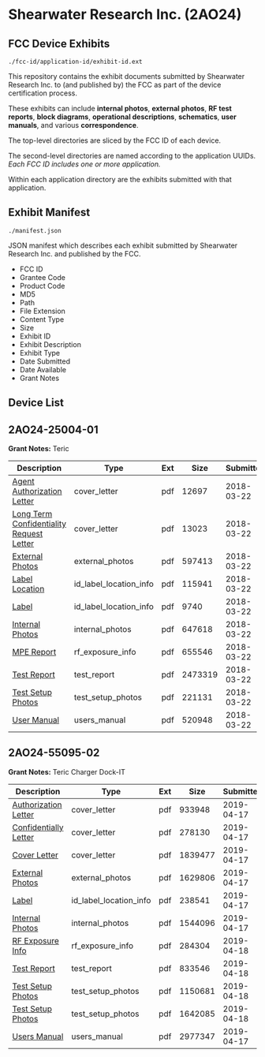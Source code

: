 # Shearwater Research Inc. (2AO24)
## FCC Device Exhibits

```
./fcc-id/application-id/exhibit-id.ext
```

This repository contains the exhibit documents submitted by Shearwater Research Inc. to (and published by) the FCC as part of the device certification process.

These exhibits can include **internal photos**, **external photos**, **RF test reports**, **block diagrams**, **operational descriptions**, **schematics**, **user manuals**, and various **correspondence**.

The top-level directories are sliced by the FCC ID of each device.

The second-level directories are named according to the application UUIDs. *Each FCC ID includes one or more application.*

Within each application directory are the exhibits submitted with that application. 

## Exhibit Manifest

```
./manifest.json
```

JSON manifest which describes each exhibit submitted by Shearwater Research Inc. and published by the FCC.

- FCC ID
- Grantee Code
- Product Code
- MD5
- Path
- File Extension
- Content Type
- Size
- Exhibit ID
- Exhibit Description
- Exhibit Type
- Date Submitted
- Date Available
- Grant Notes

## Device List
## 2AO24-25004-01
**Grant Notes:** Teric

| Description | Type | Ext | Size | Submitted | Available |
| ----------- | ---- | --- | ---- | --------- | --------- |
| [Agent Authorization Letter](2AO24-25004-01/61bccd130c9a8745aca043114320b929/3791515.pdf) | cover_letter | pdf | 12697 | 2018-03-22 | 2018-03-22 |
| [Long Term Confidentiality Request Letter](2AO24-25004-01/61bccd130c9a8745aca043114320b929/3791516.pdf) | cover_letter | pdf | 13023 | 2018-03-22 | 2018-03-22 |
| [External Photos](2AO24-25004-01/61bccd130c9a8745aca043114320b929/3791519.pdf) | external_photos | pdf | 597413 | 2018-03-22 | 2018-03-22 |
| [Label Location](2AO24-25004-01/61bccd130c9a8745aca043114320b929/3791522.pdf) | id_label_location_info | pdf | 115941 | 2018-03-22 | 2018-03-22 |
| [Label](2AO24-25004-01/61bccd130c9a8745aca043114320b929/3791523.pdf) | id_label_location_info | pdf | 9740 | 2018-03-22 | 2018-03-22 |
| [Internal Photos](2AO24-25004-01/61bccd130c9a8745aca043114320b929/3791527.pdf) | internal_photos | pdf | 647618 | 2018-03-22 | 2018-03-22 |
| [MPE Report](2AO24-25004-01/61bccd130c9a8745aca043114320b929/3791520.pdf) | rf_exposure_info | pdf | 655546 | 2018-03-22 | 2018-03-22 |
| [Test Report](2AO24-25004-01/61bccd130c9a8745aca043114320b929/3791521.pdf) | test_report | pdf | 2473319 | 2018-03-22 | 2018-03-22 |
| [Test Setup Photos](2AO24-25004-01/61bccd130c9a8745aca043114320b929/3791525.pdf) | test_setup_photos | pdf | 221131 | 2018-03-22 | 2018-03-22 |
| [User Manual](2AO24-25004-01/61bccd130c9a8745aca043114320b929/3791526.pdf) | users_manual | pdf | 520948 | 2018-03-22 | 2018-03-22 |
## 2AO24-55095-02
**Grant Notes:** Teric Charger Dock-IT

| Description | Type | Ext | Size | Submitted | Available |
| ----------- | ---- | --- | ---- | --------- | --------- |
| [Authorization Letter](2AO24-55095-02/22eacd05fc2c13240806f56e0ee4f280/4243626.pdf) | cover_letter | pdf | 933948 | 2019-04-17 | 2019-04-18 |
| [Confidentially Letter](2AO24-55095-02/22eacd05fc2c13240806f56e0ee4f280/4243627.pdf) | cover_letter | pdf | 278130 | 2019-04-17 | 2019-04-18 |
| [Cover Letter](2AO24-55095-02/22eacd05fc2c13240806f56e0ee4f280/4243628.pdf) | cover_letter | pdf | 1839477 | 2019-04-17 | 2019-04-18 |
| [External Photos](2AO24-55095-02/22eacd05fc2c13240806f56e0ee4f280/4243634.pdf) | external_photos | pdf | 1629806 | 2019-04-17 | 2019-04-18 |
| [Label](2AO24-55095-02/22eacd05fc2c13240806f56e0ee4f280/4243629.pdf) | id_label_location_info | pdf | 238541 | 2019-04-17 | 2019-04-18 |
| [Internal Photos](2AO24-55095-02/22eacd05fc2c13240806f56e0ee4f280/4243635.pdf) | internal_photos | pdf | 1544096 | 2019-04-17 | 2019-04-18 |
| [RF Exposure Info](2AO24-55095-02/22eacd05fc2c13240806f56e0ee4f280/4243639.pdf) | rf_exposure_info | pdf | 284304 | 2019-04-18 | 2019-04-18 |
| [Test Report](2AO24-55095-02/22eacd05fc2c13240806f56e0ee4f280/4243638.pdf) | test_report | pdf | 833546 | 2019-04-18 | 2019-04-18 |
| [Test Setup Photos](2AO24-55095-02/22eacd05fc2c13240806f56e0ee4f280/4243636.pdf) | test_setup_photos | pdf | 1150681 | 2019-04-18 | 2019-04-18 |
| [Test Setup Photos](2AO24-55095-02/22eacd05fc2c13240806f56e0ee4f280/4243637.pdf) | test_setup_photos | pdf | 1642085 | 2019-04-18 | 2019-04-18 |
| [Users Manual](2AO24-55095-02/22eacd05fc2c13240806f56e0ee4f280/4243630.pdf) | users_manual | pdf | 2977347 | 2019-04-17 | 2019-04-18 |
